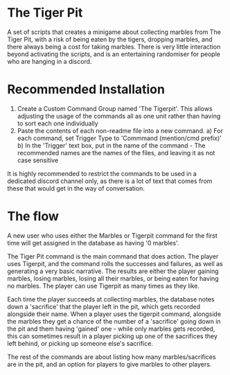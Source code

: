 # The Tiger Pit
A set of scripts that creates a minigame about collecting marbles from The Tiger Pit, with a risk of being eaten by the tigers, dropping marbles, and there always being a cost for taking marbles. There is very little interaction beyond activating the scripts, and is an entertaining randomiser for people who are hanging in a discord.

# Recommended Installation
1. Create a Custom Command Group named 'The Tigerpit'. This allows adjusting the usage of the commands all as one unit rather than having to sort each one individually
2. Paste the contents of each non-readme file into a new command.
   a) For each command, set Trigger Type to 'Commmand (mention/cmd prefix)'
   b) In the 'Trigger' text box, put in the name of the command - The recommended names are the names of the files, and leaving it as not case sensitive

It is highly recommended to restrict the commands to be used in a dedicated discord channel only, as there is a lot of text that comes from these that would get in the way of conversation.

# The flow
A new user who uses either the Marbles or Tigerpit command for the first time will get assigned in the database as having '0 marbles'. 

The Tiger Pit command is the main command that does action. The player uses Tigerpit, and the command rolls the successes and failures, as well as generating a very basic narrative. The results are either the player gaining marbles, losing marbles, losing all their marbles, or being eaten for having no marbles. The player can use Tigerpit as many times as they like.

Each time the player succeeds at collecting marbles, the database notes down a 'sacrifice' that the player left in the pit, which gets recorded alongside their name. When a player uses the tigerpit command, alongside the marbles they get a chance of the number of a 'sacrifice' going down in the pit and them having 'gained' one - while only marbles gets recorded, this can sometimes result in a player picking up one of the sacrifices they left behind, or picking up someone else's sacrifice.

The rest of the commands are about listing how many marbles/sacrifices are in the pit, and an option for players to give marbles to other players.